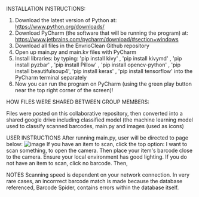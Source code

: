 INSTALLATION INSTRUCTIONS:
1. Download the latest version of Python at: https://www.python.org/downloads/
2. Download PyCharm (the software that will be running the program) at: https://www.jetbrains.com/pycharm/download/#section=windows
3. Download all files in the EnvrioClean Github repository
4. Open up main.py and main.kv files with PyCharm
5. Install libraries: by typing: 'pip install kivy' , 'pip install kivymd' , 'pip install pyzbar' , 'pip install Pillow' , 'pip install opencv-python' , 'pip install beautifulsoup4', 'pip install keras' , 'pip install tensorflow' into the PyCharm terminal separately
6. Now you can run the program on PyCharm (using the green play button near the top right corner of the screen)!

HOW FILES WERE SHARED BETWEEN GROUP MEMBERS: 

Files were posted on this collaborative repository, then converted into a shared google drive including classified model (the machine learning model used to classify scanned barcodes, main.py and images (used as icons)

USER INSTRUCTIONS
After running main.py, user will be directed to page below:
![image](https://user-images.githubusercontent.com/100422268/172062849-a1f939a6-1290-4c1a-8a04-137cc52346c9.png)
If you have an item to scan, click the top option: I want to scan something, to open the camera. Then place your item's barcode close to the camera. Ensure your local environment has good lighting. 
If you do not have an item to scan, click no barcode. Then, 

NOTES 
Scanning speed is dependent on your network connection.
In very rare cases, an incorrrect barcode match is made because the database referenced, Barcode Spider, contains errors within the database itself. 





